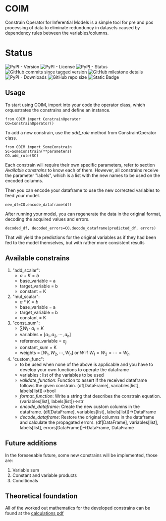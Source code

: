 # COIM

Constrain Operator for Inferential Models is a simple tool for pre and pos processing of data to eliminate redunduncy in datasets caused by dependency rules between the variables/columns.

# Status

![PyPI - Version](https://img.shields.io/pypi/v/COIM)
![PyPI - License](https://img.shields.io/pypi/l/COIM)
![PyPI - Status](https://img.shields.io/pypi/status/COIM)
![GitHub commits since tagged version](https://img.shields.io/github/commits-since/MiguelSarraf/COIM/v0.0.2)
![GitHub milestone details](https://img.shields.io/github/milestones/progress-percent/MiguelSarraf/COIM/1)
![PyPI - Downloads](https://img.shields.io/pypi/dm/COIM)
![GitHub repo size](https://img.shields.io/github/repo-size/MiguelSarraf/COIM)
![Static Badge](https://img.shields.io/badge/pytest-100%25-green)

## Usage

To start using COIM, import into your code the operator class, which orquestrates the constrains and define an instance.

```
from COIM import ConstrainOperator
CO=ConstrainOperator()
```

To add a new constrain, use the _add\_rule_ method from ConstrainOperator class.

```
from COIM import SomeConstrain
SC=SomeConstrain(**parameters)
CO.add_rule(SC)
```

Each constrain will require their own specific parameters, refer to section _Available constrains_ to know each of them. However, all constrains receive the parameter "labels", which is a list with the new names to be used on the encoded columns.

Then you can encode your dataframe to use the new corrected variables to feed your model.

```new_df=CO.encode_dataframe(df)```

After running your model, you can regenerate the data in the original format, decoding the acquired values and errors.

```decoded_df, decoded_errors=CO.decode_dataframe(predicted_df, errors)```

That will yield the predictions for the original variables as if they had been fed to the model themselves, but with rather more consistent results

## Available constrains

1. "add_scalar":
	- $a+K=b$
	- base_variable = a
	- target_variable = b
	- constant = K
1. "mul_scalar":
	- $a*K=b$
	- base_variable = a
	- target_variable = b
	- constant = K
1. "const_sum":
	- $\sum W_i\cdot a_i=K$
	- variables = $[a_1, a_2, \cdots, a_n]$
	- reference_variable = $a_j$
	- constant_sum = K
	- weights = $[W_1, W_2, \cdots, W_n]$ or $W$ if $W_1=W_2= \cdots= W_n$
1. "custom_func":
	- to be used when none of the above is applicable and you have to develop your own functions to operate the dataframe
	- variables : list of the variables to be used
	- _validate\_function_: Function to assert if the received dataframe follows the given constrain. (df[DataFrame], variables[list], labels[list])->bool
	- _format\_function_: Write a string that describes the constrain equation. (variables[list], labels[list])->str
	- _encode\_dataframe_: Create the new custom columns in the dataframe. (df[DataFrame], variables[list], labels[list])->DataFrame
	- _decode\_dataframe_: Restore the original columns in the dataframe and calculate the propagated errors. (df[DataFrame], variables[list], labels[list], errors[DataFrame])->DataFrame, DataFrame


## Future additions

In the foreseeable future, some new constrains will be implemented, those are:

1. Variable sum
1. Constant and variable products
1. Conditionals

## Theoretical foundation

All of the worked out mathematics for the developed constrains can be found at the [calculations pdf](calculations.pdf)